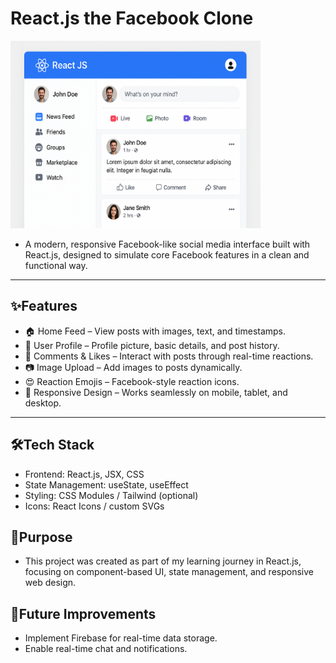 # React.js the Facebook Clone
<img src="test.png" alt="E-Channeling System" width="400" height="300">

- A modern, responsive Facebook-like social media interface built with React.js, designed to simulate core Facebook features in a clean and functional way.

---

## ✨Features

- 🏠 Home Feed – View posts with images, text, and timestamps.
- 👤 User Profile – Profile picture, basic details, and post history.
- 💬 Comments & Likes – Interact with posts through real-time reactions.
- 📷 Image Upload – Add images to posts dynamically.
- 😍 Reaction Emojis – Facebook-style reaction icons.
- 📱 Responsive Design – Works seamlessly on mobile, tablet, and desktop.

---

## 🛠Tech Stack

- Frontend: React.js, JSX, CSS
- State Management: useState, useEffect
- Styling: CSS Modules / Tailwind (optional)
- Icons: React Icons / custom SVGs

## 🎯Purpose
- This project was created as part of my learning journey in React.js, focusing on component-based UI, state management, and responsive web design.

## 📌Future Improvements
- Implement Firebase for real-time data storage.
- Enable real-time chat and notifications.

